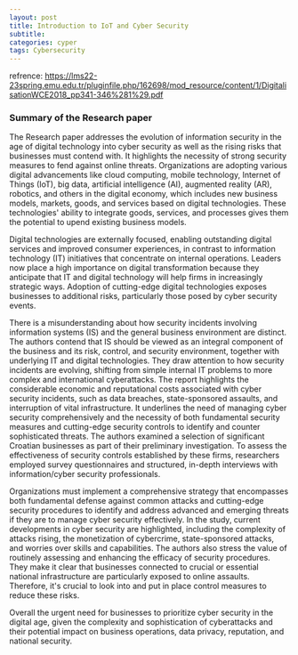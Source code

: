 ```yaml
---
layout: post
title: Introduction to IoT and Cyber Security
subtitle: 
categories: cyper
tags: Cybersecurity
---
```


refrence:
https://lms22-23spring.emu.edu.tr/pluginfile.php/162698/mod_resource/content/1/DigitalisationWCE2018_pp341-346%281%29.pdf

### Summary of the Research paper


The Research paper addresses the evolution of information security in the age of digital technology into cyber security as well as the rising risks that businesses must contend with. It highlights the necessity of strong security measures to fend against online threats.
Organizations are adopting various digital advancements like cloud computing, mobile technology, Internet of Things (IoT), big data, artificial intelligence (AI), augmented reality (AR), robotics, and others in the digital economy, which includes new business models, markets, goods, and services based on digital technologies. These technologies' ability to integrate goods, services, and processes gives them the potential to upend existing business models.

Digital technologies are externally focused, enabling outstanding digital services and improved consumer experiences, in contrast to information technology (IT) initiatives that concentrate on internal operations. Leaders now place a high importance on digital transformation because they anticipate that IT and digital technology will help firms in increasingly strategic ways. Adoption of cutting-edge digital technologies exposes businesses to additional risks, particularly those posed by cyber security events.

There is a misunderstanding about how security incidents involving information systems (IS) and the general business environment are distinct. The authors contend that IS should be viewed as an integral component of the business and its risk, control, and security environment, together with underlying IT and digital technologies. They draw attention to how security incidents are evolving, shifting from simple internal IT problems to more complex and international cyberattacks.
The report highlights the considerable economic and reputational costs associated with cyber security incidents, such as data breaches, state-sponsored assaults, and interruption of vital infrastructure. It underlines the need of managing cyber security comprehensively and the necessity of both fundamental security measures and cutting-edge security controls to identify and counter sophisticated threats.
The authors examined a selection of significant Croatian businesses as part of their preliminary investigation. To assess the effectiveness of security controls established by these firms, researchers employed survey questionnaires and structured, in-depth interviews with information/cyber security professionals.

Organizations must implement a comprehensive strategy that encompasses both fundamental defense against common attacks and cutting-edge security procedures to identify and address advanced and emerging threats if they are to manage cyber security effectively. In the study, current developments in cyber security are highlighted, including the complexity of attacks rising, the monetization of cybercrime, state-sponsored attacks, and worries over skills and capabilities.
The authors also stress the value of routinely assessing and enhancing the efficacy of security procedures. They make it clear that businesses connected to crucial or essential national infrastructure are particularly exposed to online assaults. Therefore, it's crucial to look into and put in place control measures to reduce these risks.

Overall the urgent need for businesses to prioritize cyber security in the digital age, given the complexity and sophistication of cyberattacks and their potential impact on business operations, data privacy, reputation, and national security.


